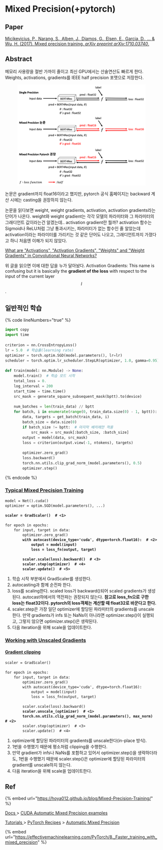 # Mixed Precision(+pytorch)

## Paper

[Micikevicius, P., Narang, S., Alben, J., Diamos, G., Elsen, E., Garcia, D., ... & Wu, H. (2017). Mixed precision training. _arXiv preprint arXiv:1710.03740_.](https://arxiv.org/pdf/1710.03740.pdf)

## Abstract

메모리 사용량을 절반 가까이 줄이고 최신 GPU에서는 산술연산도 빠르게 한다. Weights, activations, gradients를 IEEE half precision 포맷으로 저장한다.

<figure><img src="../.gitbook/assets/image (1).png" alt=""><figcaption></figcaption></figure>

논문은 gradient까지 float16이라고 했지만, pytorch 공식 홈페이지는 backward 계산 시에는 casting을 권장하지 않는다.

논문을 읽다보면 weight, weight gradients, activation, activation gradients라는 단어가 나온다. weight와 weight gradient는 각각 모델의 파라미터와 그 파라미터의 그래디언트 값이라는건 알겠는데.. activation gradient란 뭘까? activation 함수는 Sigmoid나 ReLU처럼 그냥 통과시키는, 파라미터가 없는 함수인 줄 알았는데 activation이라는 파라미터를 가리키는 것 같은 단어도 나오고, 그래디언트까지 가졌다고 하니 처음엔 이해가 되지 않았다.

[What are "Activations", "Activation Gradients", "Weights" and "Weight Gradients" in Convolutional Neural Networks?](https://stackoverflow.com/questions/57038055/what-are-activations-activation-gradients-weights-and-weight-gradients)

위 글을 읽으면 이에 대한 답을 누가 달아놨다. Activation Gradients: This name is confusing but it is basically the **gradient of the loss** with respect to the input of the current layer $$l$$.





## 일반적인 학습

{% code lineNumbers="true" %}
```python
import copy
import time

criterion = nn.CrossEntropyLoss()
lr = 5.0  # 학습률(learning rate)
optimizer = torch.optim.SGD(model.parameters(), lr=lr)
scheduler = torch.optim.lr_scheduler.StepLR(optimizer, 1.0, gamma=0.95)

def train(model: nn.Module) -> None:
    model.train()  # 학습 모드 시작
    total_loss = 0.
    log_interval = 200
    start_time = time.time()
    src_mask = generate_square_subsequent_mask(bptt).to(device)

    num_batches = len(train_data) // bptt
    for batch, i in enumerate(range(0, train_data.size(0) - 1, bptt)):
        data, targets = get_batch(train_data, i)
        batch_size = data.size(0)
        if batch_size != bptt:  # 마지막 배치에만 적용
            src_mask = src_mask[:batch_size, :batch_size]
        output = model(data, src_mask)
        loss = criterion(output.view(-1, ntokens), targets)

        optimizer.zero_grad()
        loss.backward()
        torch.nn.utils.clip_grad_norm_(model.parameters(), 0.5)
        optimizer.step()
```
{% endcode %}



### [Typical Mixed Precision Training](https://pytorch.org/docs/stable/notes/amp\_examples.html#id2)

<pre class="language-python" data-line-numbers><code class="lang-python">model = Net().cuda()
optimizer = optim.SGD(model.parameters(), ...)

<strong>scaler = GradScaler()  # &#x3C;1>
</strong>
for epoch in epochs:
    for input, target in data:
        optimizer.zero_grad()
<strong>        with autocast(device_type='cuda', dtype=torch.float16):  # &#x3C;2>
</strong><strong>            output = model(input)
</strong><strong>            loss = loss_fn(output, target)
</strong>
<strong>        scaler.scale(loss).backward()  # &#x3C;3>
</strong><strong>        scaler.step(optimizer)  # &#x3C;4>
</strong><strong>        scaler.update()  # &#x3C;5>
</strong></code></pre>

1. 학습 시작 부분에서 GradScaler를 생성한다.
2. autocasting과 함께 순전파 한다.
3. loss를 scaling한다. scaled loss가 backward()되어 scaled gradients가 생성된다. autocast하에서의 역전파는 권장되지 않는다. **참고로 loss\_fn으로 구한 loss는 float32이다. pytorch의 loss객체는 계산할 때 float32로 바꾼다고 한다.**
4. scaler.step은 가장 일단 optimizer에 할당된 파라미터의 gradients를 unscale한다. 만약 gradients가 infs 또는 NaNs이 아니라면 optimizer.step()이 실행되고, 그렇지 않으면 optimizer.step()은 생략된다.
5. 다음 iteration을 위해 scale을 업데이트한다.

### [Working with Unscaled Gradients](https://pytorch.org/docs/stable/notes/amp\_examples.html#id3)

#### [Gradient clipping](https://pytorch.org/docs/stable/notes/amp\_examples.html#id4)

<pre class="language-python" data-overflow="wrap" data-line-numbers><code class="lang-python">scaler = GradScaler()

for epoch in epochs:
    for input, target in data:
        optimizer.zero_grad()
        with autocast(device_type='cuda', dtype=torch.float16):
            output = model(input)
            loss = loss_fn(output, target)
            
        scaler.scale(loss).backward()
<strong>        scaler.unscale_(optimizer)  # &#x3C;1>
</strong><strong>        torch.nn.utils.clip_grad_norm_(model.parameters(), max_norm)  # &#x3C;2>
</strong>        scaler.step(optimizer)  # &#x3C;3>
        scaler.update()  # &#x3C;4>
</code></pre>

1. optimizer에 할당된 파라미터의 gradients를 unscale한다(in-place 방식).
2. 1번을 수행했기 때문에 평소처럼 clipping을 수행한다.
3. 만약 gradient가 infs나 NaNs를 포함하고 있어서 optimizer.step()을 생략하더라도, 1번을 수행했기 때문에 scaler.step()은 optimizer에 할당된 파라미터의 gradient를 unscale하지 않는다.
4. 다음 iteration을 위해 scale을 업데이트한다.





## Ref

{% embed url="https://hoya012.github.io/blog/Mixed-Precision-Training/" %}

[Docs ](https://pytorch.org/docs/stable/index.html)> [CUDA Automatic Mixed Precision examples](https://pytorch.org/docs/stable/notes/amp\_examples.html)

[Tutorials ](https://pytorch.org/tutorials/index.html)> [PyTorch Recipes](https://pytorch.org/tutorials/recipes/recipes\_index.html) > [Automatic Mixed Precision](https://pytorch.org/tutorials/recipes/recipes/amp\_recipe.html)

{% embed url="https://effectivemachinelearning.com/PyTorch/8._Faster_training_with_mixed_precision" %}
